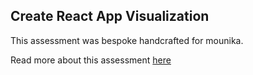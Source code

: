 ## Create React App Visualization

This assessment was bespoke handcrafted for mounika.

Read more about this assessment [here](https://react.eogresources.com)
